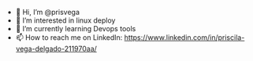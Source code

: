 - 👋 Hi, I’m @prisvega
- 👀 I’m interested in linux deploy
- 🌱 I’m currently learning Devops tools
- 📫 How to reach me on LinkedIn: https://www.linkedin.com/in/priscila-vega-delgado-211970aa/

<!---
prisvega/prisvega is a ✨ special ✨ repository because its `README.md` (this file) appears on your GitHub profile.
You can click the Preview link to take a look at your changes.
--->
